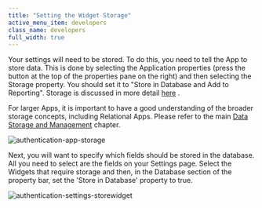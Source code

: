 ```yaml
---
title: "Setting the Widget Storage"
active_menu_item: developers
class_name: developers
full_width: true
---
```



Your settings will need to be stored. To do this, you need to tell the App to store data. This is done by selecting the Application properties (press the button at the top of the properties pane on the right) and then selecting the Storage property. You should set it to "Store in Database and Add to Reporting". Storage is discussed in more detail [here](../../data-storage-management/standard-storage-procedures/index) .

For larger Apps, it is important to have a good understanding of the broader storage concepts, including Relational Apps. Please refer to the main [Data Storage and Management](../../data-storage-management/index) chapter.

![authentication-app-storage](/img/docs/authentication-app-storage.png)

Next, you will want to specify which fields should be stored in the database. All you need to select are the fields on your Settings page. Select the Widgets that require storage and then, in the Database section of the property bar, set the 'Store in Database' property to true.

![authentication-settings-storewidget](/img/docs/authentication-settings-storewidget.png)

